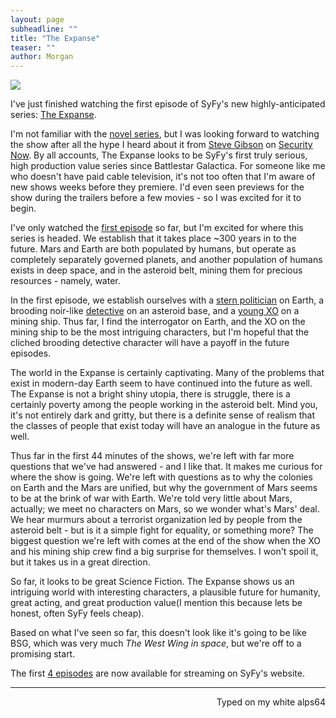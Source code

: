 ```yaml
---
layout: page
subheadline: ""
title: "The Expanse"
teaser: ""
author: Morgan
---
```


![](http://imgur.com/rkfkdAJ.jpg)

I've just finished watching the first episode of SyFy's new highly-anticipated series: [The Expanse](http://www.syfy.com/theexpanse).

I'm not familiar with the [novel series](https://en.wikipedia.org/wiki/The_Expanse_(novel_series)), but I was looking forward to watching the show after all the hype I heard about it from [Steve Gibson](https://twitter.com/sggrc) on [Security Now](https://twit.tv/shows/security-now). By all accounts, The Expanse looks to be SyFy's first truly serious, high production value series since Battlestar Galactica. For someone like me who doesn't have paid cable television, it's not too often that I'm aware of new shows weeks before they premiere. I'd even seen previews for the show during the trailers before a few movies - so I was excited for it to begin.

I've only watched the [first episode](http://www.syfy.com/theexpanse/videos/101-dulcinea) so far, but I'm excited for where this series is headed. We establish that it takes place ~300 years in to the future. Mars and Earth are both populated by humans, but operate as completely separately governed planets, and another population of humans exists in deep space, and in the asteroid belt, mining them for precious resources - namely, water.

In the first episode, we establish ourselves with a [stern politician](http://www.syfy.com/theexpanse/cast/chrisjen-avasarala/1) on Earth, a brooding noir-like [detective](http://www.syfy.com/theexpanse/cast/joe-miller/1) on an asteroid base, and a [young XO](http://www.syfy.com/theexpanse/cast/jim-holden/1) on a mining ship. Thus far, I find the interrogator on Earth, and the XO on the mining ship to be the most intriguing characters, but I'm hopeful that the cliched brooding detective character will have a payoff in the future episodes.

The world in the Expanse is certainly captivating. Many of the problems that exist in modern-day Earth seem to have continued into the future as well. The Expanse is not a bright shiny utopia, there is struggle, there is a certainly poverty among the people working in the asteroid belt. Mind you, it's not entirely dark and gritty, but there is a definite sense of realism that the classes of people that exist today will have an analogue in the future as well.

Thus far in the first 44 minutes of the shows, we're left with far more questions that we've had answered - and I like that. It makes me curious for where the show is going. We're left with questions as to why the colonies on Earth and the Mars are unified, but why the government of Mars seems to be at the brink of war with Earth. We're told very little about Mars, actually; we meet no characters on Mars, so we wonder what's Mars' deal. We hear murmurs about a terrorist organization led by people from the asteroid belt - but is it a simple fight for equality, or something more? The biggest question we're left with comes at the end of the show when the XO and his mining ship crew find a big surprise for themselves. I won't spoil it, but it takes us in a great direction.

So far, it looks to be great Science Fiction. The Expanse shows us an intriguing world with interesting characters, a plausible future for humanity, great acting, and great production value(I mention this because lets be honest, often SyFy feels cheap).

Based on what I've seen so far, this doesn't look like it's going to be like BSG, which was very much _The West Wing in space_, but we're off to a promising start.

The first [4 episodes](http://www.syfy.com/theexpanse/episodes) are now available for streaming on SyFy's website.

---
<p align="right">Typed on my white alps64</p>
